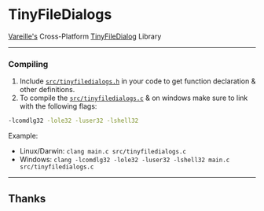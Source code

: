 # TinyFileDialogs
[Vareille's](https://sourceforge.net/u/vareille) Cross-Platform [TinyFileDialog](https://sourceforge.net/projects/tinyfiledialogs/) Library

---

### Compiling

1. Include [`src/tinyfiledialogs.h`](src/tinyfiledialogs.h) in your code to get function declaration & other definitions.
2. To compile the [`src/tinyfiledialogs.c`](src/tinyfiledialogs.c) & on windows make sure to link with the following flags:

```bash
-lcomdlg32 -lole32 -luser32 -lshell32
```

Example:

- Linux/Darwin: `clang main.c src/tinyfiledialogs.c`
- Windows: `clang -lcomdlg32 -lole32 -luser32 -lshell32 main.c src/tinyfiledialogs.c`

---

## Thanks
